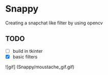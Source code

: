 # Snappy
Creating a snapchat like filter by using opencv 

## TODO
- [ ] build in tkinter
- [x] basic filters

![gif] (Snappy/moustache_gif.gif)
